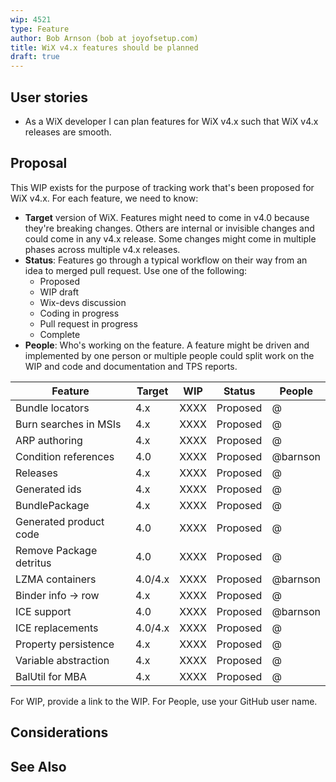 ```yaml
---
wip: 4521
type: Feature
author: Bob Arnson (bob at joyofsetup.com)
title: WiX v4.x features should be planned
draft: true
---
```


## User stories

* As a WiX developer I can plan features for WiX v4.x such that WiX v4.x releases are smooth.


## Proposal

This WIP exists for the purpose of tracking work that's been proposed for WiX v4.x. For each feature, we need to know:

* **Target** version of WiX. Features might need to come in v4.0 because they're breaking changes. Others are internal or invisible changes and could come in any v4.x release. Some changes might come in multiple phases across multiple v4.x releases.
* **Status**: Features go through a typical workflow on their way from an idea to merged pull request. Use one of the following:
	* Proposed
	* WIP draft
	* Wix-devs discussion
	* Coding in progress
	* Pull request in progress
	* Complete
* **People**: Who's working on the feature. A feature might be driven and implemented by one person or multiple people could split work on the WIP and code and documentation and TPS reports.


Feature        		    | Target  | WIP  | Status   | People     
-------            		| ------- | ---  | ------   | ------     
Bundle locators    		| 4.x     | XXXX | Proposed | @          
Burn searches in MSIs   | 4.x     | XXXX | Proposed | @          
ARP authoring      		| 4.x     | XXXX | Proposed | @          
Condition references 	| 4.0     | XXXX | Proposed | @barnson   
Releases             	| 4.x     | XXXX | Proposed | @          
Generated ids        	| 4.x     | XXXX | Proposed | @          
BundlePackage        	| 4.x     | XXXX | Proposed | @          
Generated product code 	| 4.0     | XXXX | Proposed | @          
Remove Package detritus | 4.0     | XXXX | Proposed | @          
LZMA containers			| 4.0/4.x | XXXX | Proposed | @barnson   
Binder info -> row		| 4.x     | XXXX | Proposed | @          
ICE support 			| 4.0     | XXXX | Proposed | @barnson   
ICE replacements		| 4.0/4.x | XXXX | Proposed | @          
Property persistence	| 4.x     | XXXX | Proposed | @          
Variable abstraction	| 4.x     | XXXX | Proposed | @          
BalUtil for MBA			| 4.x     | XXXX | Proposed | @          

For WIP, provide a link to the WIP. For People, use your GitHub user name. 


## Considerations


## See Also
